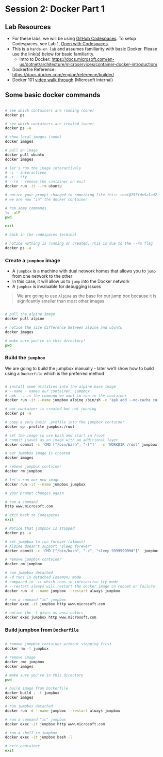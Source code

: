# Session 2: Docker Part 1

## Lab Resources

- For these labs, we will be using [GitHub Codespaces](https://github.com/features/codespaces). To setup Codespaces, see Lab 1, [Open with Codespaces](../01-Setup-Codespaces/README.md#open-with-codespaces).
- This is a `hands-on lab` and assumes familiarity with basic Docker. Please use the link(s) below for basic familiarity.
  - Intro to Docker: <https://docs.microsoft.com/en-us/dotnet/architecture/microservices/container-docker-introduction/>
- Dockerfile Reference: <https://docs.docker.com/engine/reference/builder/>
- Docker 101 [video walk through](https://msit.microsoftstream.com/video/7115a4ff-0400-85a8-5a90-f1eb80993e79?channelId=533aa1ff-0400-85a8-6076-f1eb81fb8468) (Microsoft Internal)

## Some basic docker commands

```bash

# see which containers are running (none)
docker ps

# see which containers are created (none)
docker ps -a

# show local images (none)
docker images

# pull an image
docker pull ubuntu
docker images

# let's run the image interactively
# -i - interactivee
# -t - tty
# --rm - remove the container on exit
docker run -it --rm ubuntu

# notice your prompt changed to something like this: root@257fde9a1ad2:/#
# we are now "in" the docker container

# run some commands
ls -alF
pwd

exit

# back in the codespaces terminal

# notice nothing is running or created. This is due to the --rm flag
docker ps -a

```

### Create a `jumpbox` image

- A `jumpbox` is a machine with dual network homes that allows you to `jump` from one network to the other
- In this case, it will allow us to `jump` into the Docker network
- A `jumpbox` is invaluable for debugging issues

> We are going to use `Alpine` as the base for our jump box because it is signifcantly smaller than most other images

```bash

# pull the alpine image
docker pull alpine

# notice the size difference between alpine and ubuntu
docker images

# make sure you're in this directory!
pwd

```

### Build the `jumpbox`

We are going to build the jumpbox manually - later we'll show how to build using a `Dockerfile` which is the preferred method

```bash

# install some utilities into the alpine base image
# --name - names our container, jumpbox
# apk ... is the command we want to run in the container
docker run -it --name jumpbox alpine /bin/sh -c "apk add --no-cache curl redis mariadb-client py-pip jq nano bash && pip3 install --upgrade pip setuptools httpie"

# our container is created but not running
docker ps -a

# copy a very basic .profile into the jumpbox container
docker cp .profile jumpbox:/root

# set the image to use bash and start in /root
# commit (save) as an image with an additional layer
docker commit -c 'CMD ["/bin/bash", "-l"]'  -c 'WORKDIR /root' jumpbox jumpbox

# our jumpbox image is created
docker images

# remove jumpbox container
docker rm jumpbox

# let's run our new image
docker run -it --name jumpbox jumpbox

# your prompt changes again

# run a command
http www.microsoft.com

# exit back to Codespaces
exit

# Notice that jumpbox is stopped
docker ps -a

# set jumpbox to run forever (almost)
# Alpine doesn't support "sleep forever"
docker commit -c 'CMD ["/bin/bash", "-c", "sleep 999999999d"]'  jumpbox jumpbox

# remove jumpbox container
docker rm jumpbox

# run jumpbox detached
# -d runs in detached (daemon) mode
# compared to -it which runs in interactive tty mode
# --restart always will restart the docker image on reboot or failure
docker run -d --name jumpbox --restart always jumpbox

# run a command "in" jumpbox
docker exec -it jumpbox http www.microsoft.com

# notice the -t gives us ansi colors
docker exec jumpbox http www.microsoft.com

```

### Build jumpbox from `Dockerfile`

```bash

# remove jumpbox container without stopping first
docker rm -f jumpbox

# remove image
docker rmi jumpbox
docker images

# make sure you're in this directory
pwd

# build image from Dockerfile
docker build . -t jumpbox
docker images

# run jumpbox detached
docker run -d --name jumpbox --restart always jumpbox

# run a command "in" jumpbox
docker exec -it jumpbox http www.microsoft.com

# run a shell in jumpbox
docker exec -it jumpbox bash -l

# exit container
exit

```
